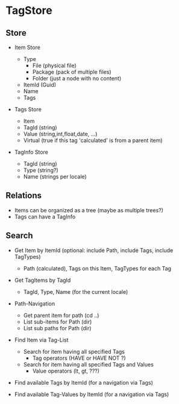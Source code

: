 # TagStore

## Store
* Item Store
  - Type
    - File (physical file)
    - Package (pack of multiple files)
    - Folder (just a node with no content)
  - ItemId (Guid)
  - Name
  - Tags
  
* Tags Store
  - Item
  - TagId (string)
  - Value (string,int,float,date, ...)
  - Virtual (true if this tag 'calculated' is from a parent item)
  
* TagInfo Store
  - TagId (string)
  - Type (string?)
  - Name (strings per locale)

## Relations
 * Items can be organized as a tree (maybe as multiple trees?)
 * Tags can have a TagInfo

## Search
* Get Item by ItemId (optional: include Path, include Tags, include TagTypes)
  - Path (calculated), Tags on this Item, TagTypes for each Tag  
* Get TagItems by TagId
  - TagId, Type, Name (for the current locale)
  
* Path-Navigation
  - Get parent item for path (cd ..)
  - List sub-items for Path (dir)
  - List sub paths for Path (dir)
  
* Find Item via Tag-List
  - Search for item having all specified Tags
    - Tag  operators (HAVE or HAVE NOT ?)
  - Search for item having all specified Tags and Values
    - Value operators (lt, gt, ???)
* Find available Tags by ItemId (for a navigation via Tags)
* Find available Tag-Values by ItemId (for a navigation via Tags)
